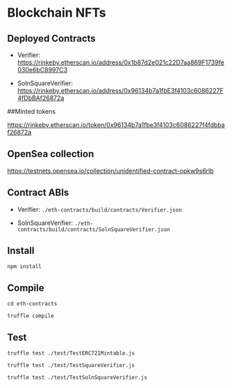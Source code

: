 # Blockchain NFTs

## Deployed Contracts

- Verifier: https://rinkeby.etherscan.io/address/0x1b87d2e021c22D7aa869F1739fe030e6bC8997C3

- SolnSquareVerifier: https://rinkeby.etherscan.io/address/0x96134b7a1fbE3f4103c6086227F4fDbBAf26872a

##Minted tokens

https://rinkeby.etherscan.io/token/0x96134b7a1fbe3f4103c6086227f4fdbbaf26872a

## OpenSea collection

https://testnets.opensea.io/collection/unidentified-contract-opkw9s6rlb

## Contract ABIs

- Verifier: `./eth-contracts/build/contracts/Verifier.json`

- SolnSquareVerifier: `./eth-contracts/build/contracts/SolnSquareVerifier.json`

## Install

`npm install`

## Compile

`cd eth-contracts`

`truffle compile`

## Test

`truffle test ./test/TestERC721Mintable.js`

`truffle test ./test/TestSquareVerifier.js`

`truffle test ./test/TestSolnSquareVerifier.js`





